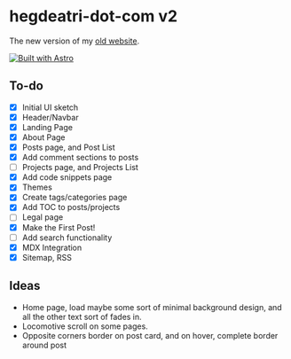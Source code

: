 # hegdeatri-dot-com v2

The new version of my [old website](https://old.hegdeatri.com).

[![Built with Astro](https://astro.badg.es/v1/built-with-astro.svg)](https://astro.build)

## To-do
- [X] Initial UI sketch
- [X] Header/Navbar
- [X] Landing Page
- [X] About Page
- [X] Posts page, and Post List
- [X] Add comment sections to posts
- [ ] Projects page, and Projects List
- [X] Add code snippets page
- [X] Themes
- [X] Create tags/categories page
- [X] Add TOC to posts/projects
- [ ] Legal page
- [X] Make the First Post!
- [ ] Add search functionality
- [X] MDX Integration
- [X] Sitemap, RSS

## Ideas
- Home page, load maybe some sort of minimal background design, 
and all the other text sort of fades in.
- Locomotive scroll on some pages.
- Opposite corners border on post card, and on hover, complete border around post